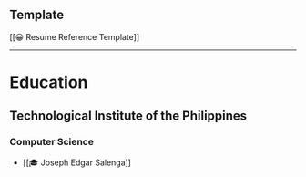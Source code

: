 ## Template
[[😀 Resume Reference Template]]
___
# Education
## Technological Institute of the Philippines
### Computer Science
- [[🎓 Joseph Edgar Salenga]]